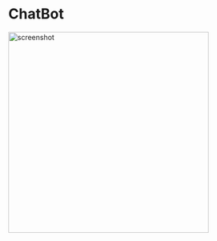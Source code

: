 # ChatBot
<img src="https://github.com/juaram2/ChatBot/assets/26706369/e2dae4eb-0f71-413e-b3a7-27d512899055" width=400 alt="screenshot" />
